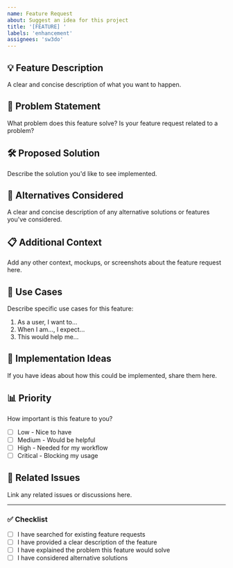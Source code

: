 ```yaml
---
name: Feature Request
about: Suggest an idea for this project
title: '[FEATURE] '
labels: 'enhancement'
assignees: 'sw3do'
---
```


## 💡 Feature Description
A clear and concise description of what you want to happen.

## 🎯 Problem Statement
What problem does this feature solve? Is your feature request related to a problem?

## 🛠️ Proposed Solution
Describe the solution you'd like to see implemented.

## 🔄 Alternatives Considered
A clear and concise description of any alternative solutions or features you've considered.

## 📋 Additional Context
Add any other context, mockups, or screenshots about the feature request here.

## 🚀 Use Cases
Describe specific use cases for this feature:
1. As a user, I want to...
2. When I am..., I expect...
3. This would help me...

## 🔧 Implementation Ideas
If you have ideas about how this could be implemented, share them here.

## 📊 Priority
How important is this feature to you?
- [ ] Low - Nice to have
- [ ] Medium - Would be helpful
- [ ] High - Needed for my workflow
- [ ] Critical - Blocking my usage

## 🔗 Related Issues
Link any related issues or discussions here.

---

### ✅ Checklist
- [ ] I have searched for existing feature requests
- [ ] I have provided a clear description of the feature
- [ ] I have explained the problem this feature would solve
- [ ] I have considered alternative solutions 